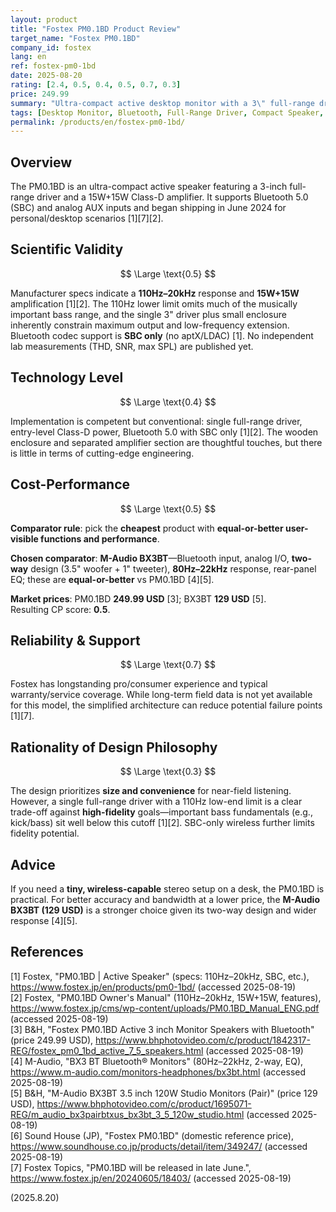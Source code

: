 ```yaml
---
layout: product
title: "Fostex PM0.1BD Product Review"
target_name: "Fostex PM0.1BD"
company_id: fostex
lang: en
ref: fostex-pm0-1bd
date: 2025-08-20
rating: [2.4, 0.5, 0.4, 0.5, 0.7, 0.3]
price: 249.99
summary: "Ultra-compact active desktop monitor with a 3\" full-range driver, 15W+15W Class-D, and Bluetooth 5.0 (SBC) / AUX switching aimed at personal use."
tags: [Desktop Monitor, Bluetooth, Full-Range Driver, Compact Speaker, Active Monitor]
permalink: /products/en/fostex-pm0-1bd/
---
```


## Overview

The PM0.1BD is an ultra-compact active speaker featuring a 3-inch full-range driver and a 15W+15W Class-D amplifier. It supports Bluetooth 5.0 (SBC) and analog AUX inputs and began shipping in June 2024 for personal/desktop scenarios [1][7][2].

## Scientific Validity

$$ \Large \text{0.5} $$

Manufacturer specs indicate a **110Hz–20kHz** response and **15W+15W** amplification [1][2]. The 110Hz lower limit omits much of the musically important bass range, and the single 3" driver plus small enclosure inherently constrain maximum output and low-frequency extension. Bluetooth codec support is **SBC only** (no aptX/LDAC) [1]. No independent lab measurements (THD, SNR, max SPL) are published yet.

## Technology Level

$$ \Large \text{0.4} $$

Implementation is competent but conventional: single full-range driver, entry-level Class-D power, Bluetooth 5.0 with SBC only [1][2]. The wooden enclosure and separated amplifier section are thoughtful touches, but there is little in terms of cutting-edge engineering.

## Cost-Performance

$$ \Large \text{0.5} $$

**Comparator rule**: pick the **cheapest** product with **equal-or-better user-visible functions and performance**.

**Chosen comparator**: **M-Audio BX3BT**—Bluetooth input, analog I/O, **two-way** design (3.5" woofer + 1" tweeter), **80Hz–22kHz** response, rear-panel EQ; these are **equal-or-better** vs PM0.1BD [4][5].  

**Market prices**: PM0.1BD **249.99 USD** [3]; BX3BT **129 USD** [5].  
Resulting CP score: **0.5**.

## Reliability & Support

$$ \Large \text{0.7} $$

Fostex has longstanding pro/consumer experience and typical warranty/service coverage. While long-term field data is not yet available for this model, the simplified architecture can reduce potential failure points [1][7].

## Rationality of Design Philosophy

$$ \Large \text{0.3} $$

The design prioritizes **size and convenience** for near-field listening. However, a single full-range driver with a 110Hz low-end limit is a clear trade-off against **high-fidelity** goals—important bass fundamentals (e.g., kick/bass) sit well below this cutoff [1][2]. SBC-only wireless further limits fidelity potential.

## Advice

If you need a **tiny, wireless-capable** stereo setup on a desk, the PM0.1BD is practical. For better accuracy and bandwidth at a lower price, the **M-Audio BX3BT (129 USD)** is a stronger choice given its two-way design and wider response [4][5].

## References

[1] Fostex, "PM0.1BD | Active Speaker" (specs: 110Hz–20kHz, SBC, etc.), https://www.fostex.jp/en/products/pm0-1bd/ (accessed 2025-08-19)  
[2] Fostex, "PM0.1BD Owner's Manual" (110Hz–20kHz, 15W+15W, features), https://www.fostex.jp/cms/wp-content/uploads/PM0.1BD_Manual_ENG.pdf (accessed 2025-08-19)  
[3] B&H, "Fostex PM0.1BD Active 3 inch Monitor Speakers with Bluetooth" (price 249.99 USD), https://www.bhphotovideo.com/c/product/1842317-REG/fostex_pm0_1bd_active_7_5_speakers.html (accessed 2025-08-19)  
[4] M-Audio, "BX3 BT Bluetooth® Monitors" (80Hz–22kHz, 2-way, EQ), https://www.m-audio.com/monitors-headphones/bx3bt.html (accessed 2025-08-19)  
[5] B&H, "M-Audio BX3BT 3.5 inch 120W Studio Monitors (Pair)" (price 129 USD), https://www.bhphotovideo.com/c/product/1695071-REG/m_audio_bx3pairbtxus_bx3bt_3_5_120w_studio.html (accessed 2025-08-19)  
[6] Sound House (JP), "Fostex PM0.1BD" (domestic reference price), https://www.soundhouse.co.jp/products/detail/item/349247/ (accessed 2025-08-19)  
[7] Fostex Topics, "PM0.1BD will be released in late June.", https://www.fostex.jp/en/20240605/18403/ (accessed 2025-08-19)

(2025.8.20)

